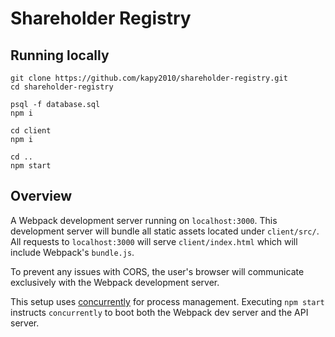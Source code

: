 # Shareholder Registry

## Running locally

```
git clone https://github.com/kapy2010/shareholder-registry.git
cd shareholder-registry

psql -f database.sql
npm i

cd client
npm i

cd ..
npm start
```

## Overview

A Webpack development server running on `localhost:3000`. This development server will bundle all static assets located under `client/src/`. All requests to `localhost:3000` will serve `client/index.html` which will include Webpack's `bundle.js`.

To prevent any issues with CORS, the user's browser will communicate exclusively with the Webpack development server.


This setup uses [concurrently](https://github.com/kimmobrunfeldt/concurrently) for process management. Executing `npm start` instructs `concurrently` to boot both the Webpack dev server and the API server.
